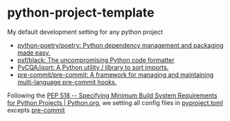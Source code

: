 # python-project-template

My default development setting for any python project

- [python-poetry/poetry: Python dependency management and packaging made easy.](https://github.com/python-poetry/poetry)
- [psf/black: The uncompromising Python code formatter](https://github.com/psf/black)
- [PyCQA/isort: A Python utility / library to sort imports.](https://github.com/PyCQA/isort)
- [pre-commit/pre-commit: A framework for managing and maintaining multi-language pre-commit hooks.](https://github.com/pre-commit/pre-commit)

Following the [PEP 518 -- Specifying Minimum Build System Requirements for Python Projects | Python.org](https://www.python.org/dev/peps/pep-0518/), we setting all config files in [pyproject.toml](./pyproject.toml) excepts [pre-commit](./pre-commit-config.yaml)
